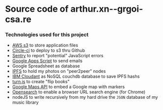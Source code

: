 # Source code of arthur.xn--grgoi-csa.re

### Technologies used for this project

- [AWS s3](https://aws.amazon.com/s3/) to store application files
- [Circle-ci](https://circleci.com) to deploy to s3 thru Github
- [Sentry](https://sentry.io) to report "potential" JavaScript errors
- [Google Apps Script](https://developers.google.com/apps-script/) to send emails
- Google Spreadsheet as database
- [IPFS](https://ipfs.io/) to hold my photos on "peer2peer" nodes
- [IBM Cloudant](https://www.ibm.com/cloud/cloudant) as NoSQL couchdb database to save IPFS hashs
- [turn.js](http://www.turnjs.com) to create "flip books"
- [Google Maps API](https://developers.google.com/maps/?hl=en) to embed a Google map with markers
- [Opensearch](https://developer.mozilla.org/en-US/docs/Web/OpenSearch) to enable a browser URL search engine (for Chrome)
- nodeJS to write recursively from my hard drive the `JSON` database of my music library

